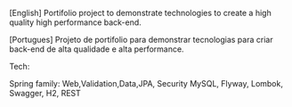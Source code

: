 [English] Portifolio project to demonstrate technologies to create a high quality high performance back-end.

[Portugues] Projeto de portifolio para demonstrar tecnologias para criar back-end de alta qualidade e alta performance.


Tech:

Spring family:
    Web,Validation,Data,JPA, Security
MySQL, Flyway, Lombok, Swagger, H2, REST